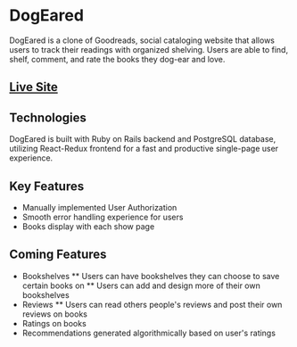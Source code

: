 # DogEared
DogEared is a clone of Goodreads, social cataloging website that allows users to track their readings with organized shelving. Users are able to find, shelf, comment, and rate the books they dog-ear and love.

## [Live Site](https://dogeared-app.herokuapp.com)


## Technologies
DogEared is built with Ruby on Rails  backend and PostgreSQL database, utilizing React-Redux frontend for a fast and productive single-page user experience.

## Key Features
* Manually implemented User Authorization
* Smooth error handling experience for users 
* Books display with each show page

## Coming Features
* Bookshelves
** Users can have bookshelves they can choose to save certain books on
** Users can add and design more of their own bookshelves
* Reviews
** Users can read others people's reviews and post their own reviews on books
* Ratings on books
* Recommendations generated algorithmically based on user's ratings

